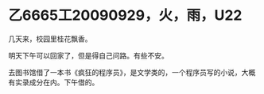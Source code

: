 # 乙6665工20090929，火，雨，U22

几天来，校园里桂花飘香。

明天下午可以回家了，但是得自己问路。有些不安。

去图书馆借了一本书《疯狂的程序员》，是文学类的，一个程序员写的小说，大概有实录成分在内。下午借的。
